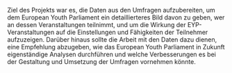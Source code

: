 Ziel des Projekts war es, die Daten aus den Umfragen aufzubereiten, um dem European Youth Parliament ein detaillierteres Bild davon zu geben, wer an dessen Veranstaltungen teilnimmt, und um die Wirkung der EYP-Veranstaltungen auf die Einstellungen und Fähigkeiten der Teilnehmer aufzuzeigen. Darüber hinaus sollte die Arbeit mit den Daten dazu dienen, eine Empfehlung abzugeben, wie das European Youth Parliament in Zukunft eigenständige Analysen durchführen und welche Verbesserungen es bei der Gestaltung und Umsetzung der Umfragen vornehmen könnte.